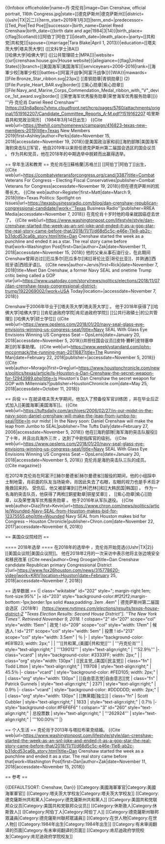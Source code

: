 {{Infobox officeholder|name=丹·克伦肖|image=Dan Crenshaw, official portrait, 116th Congress.jpg|state=[[德克萨斯州|德克萨斯州]]|district={{ushr|TX|2|二}}|term_start=2019年1月3日|term_end=|predecessor=[[Ted_Poe|Ted Poe]]|successor=|birth_name=Daniel Reed Crenshaw|birth_date={{birth date and age|1984|3|14}}|birth_place={{flag|Scotland}}[[阿伯丁|阿伯丁]]|death_date=|death_place=|party=[[共和党|共和党]]|spouse={{marriage|Tara Blake|April 1, 2013}}|education=[[塔夫茨大學|塔夫茨大學]] ([[文科学士|BA]])<br>[[哈佛大学|哈佛大学]] ([[公共管理硕士|MPA]])|website={{url|crenshaw.house.gov|House website}}|allegiance={{flag|United States}}|branch=[[美国海军|美国海军]]|serviceyears=2006–2016|rank=[[海軍少校|海軍少校]]|battles=[[阿富汗战争|阿富汗战争]]{{WIA}}|mawards=[[File:Bronze_Star_ribbon.svg|23px]] [[青铜勋章|青铜勋章]] (2)<br>[[File:Purple_Heart_BAR.svg|border]] [[紫心勋章|紫心勋章]]<br>[[File:Navy_and_Marine_Corps_Commendation_Medal_ribbon_with_"V"_device,_1st_award.svg|border]] [[荣誉海军优秀服务勋章|荣誉海军优秀服务勋章]]}} '''丹·克伦肖 Daniel Reed Crenshaw''' <ref> [https://d3n8a8pro7vhmx.cloudfront.net/hcrp/pages/5760/attachments/original/1519162207/Candidate_Committee_Reports_A-M.pdf?1519162207 哈里斯县共和党政治简历] </ref> （1984年3月14日出生） <ref>{{Cite web|url=https://thehill.com/homenews/campaign/416823-texas-new-members-2019|title=Texas New Members 2019|first=Ashley|author=Perks|date=November 15, 2018|accessdate=November 19, 2018}}</ref>是美国政治家和前[[海豹部隊|美国海军海豹突击队]]军官，他自2019年以来担任德克萨斯州第二届国会选区的国会议员 。  作为共和党员，他在2018年的中期选举中脱颖而出赢得选举。

== 早年生活和教育 ==
克伦肖在[[蘇格蘭|苏格兰]] [[阿伯丁|阿伯丁]]出生， <ref>{{Cite web|url=https://combatveteransforcongress.org/cand/3387|title=Combat Veterans For Congress – Electing Fiscal Conservatives|publisher=Combat Veterans for Congress|accessdate=November 19, 2018}}</ref>但在德克萨斯州的凯蒂长大。 <ref>{{Cite web|author=Register|first=Matt|date=March 9, 2018|title=Texas Politics: Spotlight on Issues|url=https://texasbusinessradio.com/blog/dan-crenshaw-republican-congressional-candidate/|work=''Texas Business Radio''|publisher=RREA Media|accessdate=November 7, 2018}}</ref>  在克伦肖十岁时他的母亲就因癌症去世了。 <ref name="wapo">{{Cite web|url=https://www.washingtonpost.com/lifestyle/style/dan-crenshaw-started-the-week-as-an-snl-joke-and-ended-it-as-a-gop-star-the-real-story-came-before-that/2018/11/11/d68d5c5c-e46e-11e8-ab2c-b31dcd53ca6b_story.html|title=Dan Crenshaw started the week as a punchline and ended it as a star. The real story came before that|work=Washington Post|first=Dan|author=Zak|date=November 11, 2018|accessdate=November 15, 2018}}</ref>  他的父亲从事石油行业，在此期间Crenshaw曾拜访过[[厄瓜多尔|厄瓜多尔]]和[[哥伦比亚|哥伦比亚]]，并熟通[[西班牙语|西班牙语]]。 <ref name="Jervis2018">{{Cite news|author=Jervis|first=Rick|date=November 7, 2018|title=Meet Dan Crenshaw, a former Navy SEAL and onetime Trump critic being called a GOP star|url=https://www.usatoday.com/story/news/politics/elections/2018/11/07/dan-crenshaw-texas-congressional-district-trump/1922069002/|work=USA Today|location=|accessdate=November 7, 2018}}</ref>   

Crenshaw于2006年毕业于[[塔夫茨大學|塔夫茨大学]] 。 <ref name="running" />  他于2018年获得了[[哈佛大学|哈佛大学]] [[肯尼迪政府学院|肯尼迪政府学院]] [[公共行政碩士|的公共管理]] [[哈佛大学|硕士学位]] <ref name="ops">{{Cite web|url=https://www.opslens.com/2018/01/20/navy-seal-glass-eye-envisions-winning-us-congress-seat/|title=Navy SEAL With Glass Eye Envisions Winning US Congress Seat – OpsLens|date=January 20, 2018|accessdate=November 5, 2018}}</ref>并担任国会议员[[皮特·賽軒|皮特塞申斯]]的军事助理。 <ref name="running">{{Cite web|url=https://www.weeklystandard.com/john-mccormack/the-running-man-2011687|title=The Running Man|date=February 22, 2018|publisher=|accessdate=November 5, 2018}}</ref> <ref>{{Cite web|author=Morago|first=Greg|url=https://www.houstonchronicle.com/news/politics/texas/article/Is-Houston-s-Dan-Crenshaw-the-secret-weapon-for-12943989.php|title=Is Houston's Dan Crenshaw the secret weapon for GOP with Millennials?|publisher=HoustonChronicle.com|date=May 25, 2018|accessdate=October 11, 2018}}</ref> 

== 兵役 ==
在就读塔夫茨大学期间，他加入了预备役军官训练团 ，并在毕业后正式加入[[美國海軍|美国海军]]。 <ref>{{Cite web|url=https://tuftsdaily.com/archives/2006/02/27/in-our-midst-in-the-navy-soon-daniel-crenshaw-will-make-the-leap-from-jumbo-to-seal/|title=In our midst | In the Navy soon: Daniel Crenshaw will make the leap from Jumbo to SEAL|publisher=The Tufts Daily|date=February 27, 2006|accessdate=November 5, 2018}}</ref>  他在[[海豹部隊|海军海豹突击队服役]]了十年，并且出兵海外三次 ，达到了中尉指挥官的级别。 <ref name="ops">{{Cite web|url=https://www.opslens.com/2018/01/20/navy-seal-glass-eye-envisions-winning-us-congress-seat/|title=Navy SEAL With Glass Eye Envisions Winning US Congress Seat – OpsLens|date=January 20, 2018|accessdate=November 5, 2018}}</ref>  克伦肖是海豹突击队三队的成员。 <ref name="TXtribune2018">{{Cite magazine}}</ref> 

在2012年克伦肖在阿富汗[[赫尔曼德省|赫尔曼德省]]服役的期间，他的小组踩中土制地雷，肖前面的队友当场毙命，肖因此失去了右眼，左眼的视力也是手术后才挽救回来的。 <ref name="bid" />  受伤后，他又被部署到[[巴林|巴林]]和[[大韩民国|韩国]] 。 <ref name="bid" />  作为一名海豹突击队员，他获得了两枚[[銅星勳章|铜星奖章]] ， [[紫心勋章|紫心]]勋章，以及荣誉海军优秀服务勋章 。  他于2016年从军队退役。 <ref name="bid">{{Cite web|author=Diaz|first=Kevin|url=https://www.chron.com/news/politics/article/Wounded-Navy-SEAL-from-Houston-makes-bid-for-12375555.php|title=Wounded Navy SEAL from Houston makes bid for Congress – Houston Chronicle|publisher=Chron.com|date=November 22, 2017|accessdate=November 6, 2018}}</ref>

== 美国众议院经历 ==

==== 2018年选举 ====
在2018年的选举中 ，克伦肖开始竞选{{Ushr|TX|2}} [[美国众议院|美国众议院]]。  他在2018年2月的一次采访中表示他将主张边境安全和移民改革 <ref>{{Cite news|author=Greg Groogan|title=Dan Crenshaw candidate Republican primary Congressional District 2|url=https://www.fox26houston.com/news/315778620-video|work=KRIV|location=Houston|date=February 25, 2018|accessdate=November 7, 2018}}</ref> 

== 选举数据 ==
{| class="wikitable" id="202" style="; margin-right:1em; font-size:95%"
|+ id="203" style="background-color:#f2f2f2;margin-bottom:-1px;border:1px solid #aaa;padding:.2em .4em" | 德克萨斯州第二届国会选区（2018年） <ref><cite class="citation web">[https://www.nytimes.com/elections/results/texas-house-district-2 "Texas Election Results: Second House District"]. ''The New York Times''<span class="reference-accessdate">. Retrieved <span class="nowrap">November 9,</span> 2018</span>.</cite><templatestyles src="Module:Citation/CS1/styles.css"></templatestyles></ref> 
! colspan="2" id="207" scope="col" style="width: 15em" | 政党 
! id="209" scope="col" style="width: 17em" | 候选人 
! id="211" scope="col" style="width: 5em" | 投票 
! id="213" scope="col" style="width: 3.5em" | ％ 
|-
| style="background-color: <nowiki>#</nowiki>E81B23; width: 2px;" |
| '''[[共和黨_(美國)|共和党]]''' 
| '''丹克伦肖''' 
| style="text-align:right;" | '''139012''' 
| style="text-align:right;" | '''52.9％''' 
|- class="vcard"
| style="background-color: <nowiki>#</nowiki>3333FF; width: 2px;" |
| class="org" style="width: 130px" | [[民主党_(美国)|民主党]] 
| class="fn" | Todd Litton 
| style="text-align:right;" | 119708 
| style="text-align:right;" | 45.5％ 
|- class="vcard"
| style="background-color: <nowiki>#</nowiki>FED105; width: 2px;" |
| class="org" style="width: 130px" | [[自由意志党|自由意志]]党 
| class="fn" | Patrick Gunnels 
| style="text-align:right;" | 2371 
| style="text-align:right;" | 0.9％ 
|- class="vcard"
| style="background-color: <nowiki>#DDDDDD</nowiki>; width: 2px;" |
| class="org" style="width: 130px" | [[無黨籍|独立]] 
| class="fn" | Scott Cubbler 
| style="text-align:right;" | 1833 
| style="text-align:right;" | 0.7％ 
|- style="background-color:#F6F6F6"
! colspan="3" id="260" style="text-align:right;" | 总投票数 
| style="text-align:right;" | '''262924''' 
| style="text-align:right;" | '''100.00％''' 
|}

== 个人生活 ==
克伦肖于2013年与塔拉布莱克结婚。 <ref name="wapo">{{Cite web|url=https://www.washingtonpost.com/lifestyle/style/dan-crenshaw-started-the-week-as-an-snl-joke-and-ended-it-as-a-gop-star-the-real-story-came-before-that/2018/11/11/d68d5c5c-e46e-11e8-ab2c-b31dcd53ca6b_story.html|title=Dan Crenshaw started the week as a punchline and ended it as a star. The real story came before that|work=Washington Post|first=Dan|author=Zak|date=November 11, 2018|accessdate=November 15, 2018}}</ref> 

== 参考 ==
<references group="" responsive=""></references>

{{DEFAULTSORT: Crenshaw, Dan}}
[[Category:美國海軍軍官|Category:美國海軍軍官]]
[[Category:塔夫茨大学校友|Category:塔夫茨大学校友]]
[[Category:德克薩斯州共和黨人|Category:德克薩斯州共和黨人]]
[[Category:美国共和党联邦众议员|Category:美国共和党联邦众议员]]
[[Category:休斯敦人|Category:休斯敦人]]
[[Category:阿伯丁人|Category:阿伯丁人]]
[[Category:德克薩斯州聯邦眾議員|Category:德克薩斯州聯邦眾議員]]
[[Category:在世人物|Category:在世人物]]
[[Category:1984年出生|Category:1984年出生]]
[[Category:有未审阅翻译的页面|Category:有未审阅翻译的页面]]
[[Category:肯尼迪政府学院校友|Category:肯尼迪政府学院校友]]